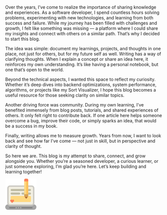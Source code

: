 Over the years, I’ve come to realize the importance of sharing knowledge and experiences. As a software developer, I spend countless hours solving problems, experimenting with new technologies, and learning from both success and failure. While my journey has been filled with challenges and growth, I felt like something was missing — a platform where I could share my insights and connect with others on a similar path. That’s why I decided to start this blog.

The idea was simple: document my learnings, projects, and thoughts in one place, not just for others, but for my future self as well. Writing has a way of clarifying thoughts. When I explain a concept or share an idea here, it reinforces my own understanding. It’s like having a personal notebook, but one that’s open to the world.

Beyond the technical aspects, I wanted this space to reflect my curiosity. Whether it’s deep dives into backend optimizations, system performance, algorithms, or projects like my Sort Visualizer, I hope this blog becomes a useful resource for those seeking clarity on similar topics.

Another driving force was community. During my own learning, I’ve benefited immensely from blog posts, tutorials, and shared experiences of others. It only felt right to contribute back. If one article here helps someone overcome a bug, improve their code, or simply sparks an idea, that would be a success in my book.

Finally, writing allows me to measure growth. Years from now, I want to look back and see how far I’ve come — not just in skill, but in perspective and clarity of thought.

So here we are. This blog is my attempt to share, connect, and grow alongside you. Whether you’re a seasoned developer, a curious learner, or just someone exploring, I’m glad you’re here. Let’s keep building and learning together!


<img src="https://github.com/Vikramadtya/Blog-Datastore/blob/main/blogs/f8b34c36-0716-4cb2-8fee-3ed013a68260/assets/blog.svg" height="100" width="100" >